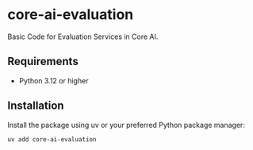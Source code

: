 # core-ai-evaluation
Basic Code for Evaluation Services in Core AI.

## Requirements
- Python 3.12 or higher

## Installation
Install the package using uv or your preferred Python package manager:

```bash
uv add core-ai-evaluation
```
